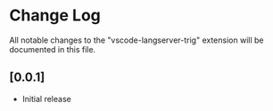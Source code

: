 # Change Log
All notable changes to the "vscode-langserver-trig" extension will be documented in this file.

## [0.0.1]
- Initial release
